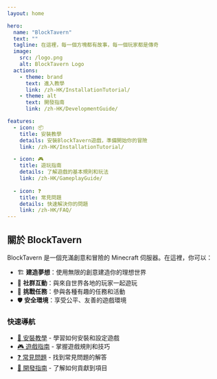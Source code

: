 ```yaml
---
layout: home

hero:
  name: "BlockTavern"
  text: ""
  tagline: 在這裡，每一個方塊都有故事，每一個玩家都是傳奇
  image:
    src: /logo.png
    alt: BlockTavern Logo
  actions:
    - theme: brand
      text: 進入教學
      link: /zh-HK/InstallationTutorial/
    - theme: alt  
      text: 開發指南
      link: /zh-HK/DevelopmentGuide/

features:
  - icon: 📦
    title: 安裝教學
    details: 安裝BlockTavern遊戲，準備開始你的冒險
    link: /zh-HK/InstallationTutorial/

  - icon: 🎮
    title: 遊玩指南
    details: 了解遊戲的基本規則和玩法
    link: /zh-HK/GameplayGuide/
    
  - icon: ❓
    title: 常見問題
    details: 快速解決你的問題
    link: /zh-HK/FAQ/
---
```


## 關於 BlockTavern

BlockTavern 是一個充滿創意和冒險的 Minecraft 伺服器。在這裡，你可以：

- 🏗️ **建造夢想**：使用無限的創意建造你的理想世界
- 🤝 **社群互動**：與來自世界各地的玩家一起遊玩
- 🎯 **挑戰任務**：參與各種有趣的任務和活動
- 🛡️ **安全環境**：享受公平、友善的遊戲環境

### 快速導航

- [📖 安裝教學](/zh-HK/InstallationTutorial/) - 學習如何安裝和設定遊戲
- [🎮 遊戲指南](/zh-HK/GameplayGuide/) - 掌握遊戲規則和技巧
- [❓ 常見問題](/zh-HK/FAQ/) - 找到常見問題的解答
- [🔧 開發指南](/zh-HK/DevelopmentGuide/) - 了解如何貢獻到項目
